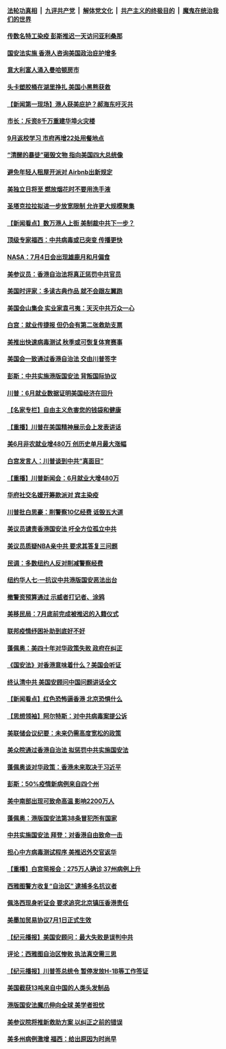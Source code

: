 ####  [法轮功真相](../../../../basic/blob/master/README.md?t=07032331) &nbsp;|&nbsp; [九评共产党](../../../../9ping.md/blob/master/README.md?t=07032331) &nbsp;|&nbsp; [解体党文化](../../../../jtdwh.md/blob/master/README.md?t=07032331)  &nbsp;|&nbsp; [共产主义的终极目的](../../../../gczydzjmd.md/blob/master/README.md?t=07032331) &nbsp;|&nbsp; [魔鬼在统治我们的世界](../../../../mgztzwmdsj.md/blob/master/README.md?t=07032331) 

#### [传数名特工染疫 彭斯推迟一天访问亚利桑那](../pages/nsc412/n12230340.md?t=07032331) 

#### [国安法实施  香港人咨询美国政治庇护增多](../pages/nsc412/n12229212.md?t=07032331) 

#### [意大利富人涌入曼哈顿房市](../pages/nsc412/n12229195.md?t=07032331) 

#### [头卡塑胶桶在湖里挣扎 美国小黑熊获救](../pages/nsc412/n12229306.md?t=07032331) 

#### [【新闻第一现场】港人获美庇护？郝海东吁灭共](../pages/nsc412/n12229482.md?t=07032331) 

#### [市长：斥资8千万重建华埠火灾楼](../pages/nsc412/n12229192.md?t=07032331) 

#### [9月返校学习 市府再增22处用餐地点](../pages/nsc412/n12229231.md?t=07032331) 

#### [“清醒的暴徒”砸毁文物 指向美国四大总统像](../pages/nsc412/n12229219.md?t=07032331) 

#### [避免年轻人租屋开派对  Airbnb出新规定](../pages/nsc412/n12229401.md?t=07032331) 

#### [美独立日将至 燃放烟花时不要用洗手液](../pages/nsc412/n12228400.md?t=07032331) 

#### [圣塔克拉拉拟进一步放宽限制  允许更大规模聚集](../pages/nsc412/n12229274.md?t=07032331) 

#### [【新闻看点】数万港人上街 美制裁中共下一步？](../pages/nsc412/n12227994.md?t=07032331) 

#### [顶级专家福西：中共病毒或已突变 传播更快](../pages/nsc412/n12228898.md?t=07032331) 

#### [NASA：7月4日会出现雄鹿月和月偏食](../pages/nsc412/n12228899.md?t=07032331) 

#### [美参议员：香港自治法将真正惩罚中共官员](../pages/nsc412/n12228696.md?t=07032331) 

#### [美国时评家：多读古典作品 就不会跟左翼跑](../pages/nsc412/n12228838.md?t=07032331) 

#### [美国会山集会 实业家袁弓夷：天灭中共万众一心](../pages/nsc412/n12228149.md?t=07032331) 

#### [白宫：就业传捷报 但仍会有第二张救助支票](../pages/nsc412/n12228451.md?t=07032331) 

#### [美推出快速病毒测试 秋季或可恢复体育赛事](../pages/nsc412/n12228297.md?t=07032331) 

#### [美国会一致通过香港自治法 交由川普签字](../pages/nsc412/n12228230.md?t=07032331) 

#### [彭斯：中共实施港版国安法 背叛国际协议](../pages/nsc412/n12228135.md?t=07032331) 

#### [川普：6月就业数据证明美国经济在回升](../pages/nsc412/n12228059.md?t=07032331) 

#### [【名家专栏】自由主义危害您的钱袋和健康](../pages/nsc412/n12227823.md?t=07032331) 

#### [【重播】川普在美国精神展示会上发表讲话](../pages/nsc412/n12227943.md?t=07032331) 

#### [美6月非农就业增480万 创历史单月最大涨幅](../pages/nsc412/n12227911.md?t=07032331) 

#### [白宫发言人：川普谈到中共“真面目”](../pages/nsc412/n12227638.md?t=07032331) 

#### [【重播】川普新闻会：6月就业大增480万](../pages/nsc412/n12227778.md?t=07032331) 

#### [华府社交名媛开筹款派对 宾主染疫](../pages/nsc412/n12227449.md?t=07032331) 

#### [川普批白思豪：削警察10亿经费 诋毁五大道](../pages/nsc412/n12226360.md?t=07032331) 

#### [美议员谴责香港国安法 吁全方位孤立中共](../pages/nsc412/n12227173.md?t=07032331) 

#### [美议员质疑NBA亲中共 要求其答复三问题](../pages/nsc412/n12226782.md?t=07032331) 

#### [民调：多数纽约人反对削减警察经费](../pages/nsc412/n12226365.md?t=07032331) 

#### [纽约华人七‧一抗议中共港版国安恶法出台](../pages/nsc412/n12226352.md?t=07032331) 

#### [撤警资预算通过 示威者打记者、涂鸦](../pages/nsc412/n12226317.md?t=07032331) 

#### [美移民局：7月底前完成被推迟的入籍仪式](../pages/nsc412/n12226333.md?t=07032331) 

#### [联邦疫情纾困补助到底好不好](../pages/nsc412/n12226379.md?t=07032331) 

#### [蓬佩奥：美四十年对华政策失败 政府在纠正](../pages/nsc412/n12226169.md?t=07032331) 

#### [《国安法》对香港意味着什么？美国会听证](../pages/nsc412/n12225932.md?t=07032331) 

#### [终认清中共 美国安顾问中国问题讲话全文](../pages/nsc412/n12225398.md?t=07032331) 

#### [【新闻看点】红色恐怖逼香港 北京恐惧什么](../pages/nsc412/n12225821.md?t=07032331) 

#### [【思想领袖】阿尔特斯：对中共病毒案提公诉](../pages/nsc412/n12132039.md?t=07032331) 

#### [美联储会议纪要：未来仍需高度宽松的政策](../pages/nsc412/n12225944.md?t=07032331) 

#### [美众院通过香港自治法 拟惩罚中共实施国安法](../pages/nsc412/n12225765.md?t=07032331) 

#### [蓬佩奥谈对华政策：香港未来取决于习近平](../pages/nsc412/n12225535.md?t=07032331) 

#### [彭斯：50%疫情新病例来自四个州](../pages/nsc412/n12225661.md?t=07032331) 

#### [美中南部出现可致命高温 影响2200万人](../pages/nsc412/n12225509.md?t=07032331) 

#### [蓬佩奥：港版国安法第38条冒犯所有国家](../pages/nsc412/n12225492.md?t=07032331) 

#### [中共实施国安法 拜登：对香港自由致命一击](../pages/nsc412/n12225488.md?t=07032331) 

#### [担心中方病毒测试程序 美推迟外交官返华](../pages/nsc412/n12225504.md?t=07032331) 

#### [【重播】白宫简报会：275万人确诊 37州病例上升](../pages/nsc412/n12225524.md?t=07032331) 

#### [西雅图警方收复“自治区” 逮捕多名抗议者](../pages/nsc412/n12225413.md?t=07032331) 

#### [佩洛西现身听证会 要求追究北京镇压香港责任](../pages/nsc412/n12225292.md?t=07032331) 

#### [美墨加贸易协议7月1日正式生效](../pages/nsc412/n12225352.md?t=07032331) 

#### [【纪元播报】美国安顾问：最大失败是误判中共](../pages/nsc412/n12225244.md?t=07032331) 

#### [评论：西雅图自治区惨败 执法真空需三思](../pages/nsc412/n12222690.md?t=07032331) 

#### [【纪元播报】川普签总统令 暂停发放H-1B等工作签证](../pages/nsc412/n12225208.md?t=07032331) 

#### [美国截获13吨来自中国的人类头发制品](../pages/nsc412/n12225251.md?t=07032331) 

#### [港版国安法魔爪伸向全球 美学者担忧](../pages/nsc412/n12225012.md?t=07032331) 

#### [美参议院将推新救助方案 以纠正之前的错误](../pages/nsc412/n12224957.md?t=07032331) 

#### [美多州病例激增 福西：给出原因为时尚早](../pages/nsc412/n12224710.md?t=07032331) 

